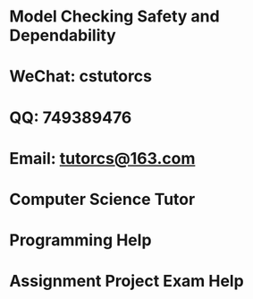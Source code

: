 # Model Checking Safety and Dependability
# WeChat: cstutorcs

# QQ: 749389476

# Email: tutorcs@163.com

# Computer Science Tutor

# Programming Help

# Assignment Project Exam Help
